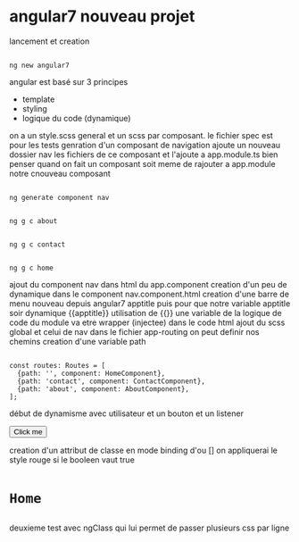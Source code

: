 # angular7 nouveau projet
lancement et creation
<pre><code>
ng new angular7
</code></pre>
angular est basé sur 3 principes 
* template
* styling
* logique du code (dynamique)


on a un style.scss general et un scss par composant.
le fichier spec est pour les tests
genration d'un composant de navigation
ajoute un nouveau dossier nav les fichiers de ce composant et l'ajoute a app.module.ts
bien penser quand on fait un composant soit meme de rajouter a app.module notre cnouveau composant
<pre><code>
ng generate component nav
</code></pre>
<pre><code>
ng g c about
</code></pre>
<pre><code>
ng g c contact
</code></pre>
<pre><code>
ng g c home
</code></pre>
ajout du component nav dans html du app.component
creation d'un peu de dynamique dans le component nav.component.html
    creation d'une barre de menu  nouveau depuis angular7  <a routerLink="/" class="logo">apptitle</a>
    puis pour que notre variable apptitle soir dynamique {{apptitle}} utilisation de {{}}
    une variable de la logique de code du module va etre wrapper (injectee) dans le code html
ajout du scss global et celui de nav
dans le fichier app-routing on peut definir nos chemins creation d'une variable path 
<pre><code>
const routes: Routes = [
  {path: '', component: HomeComponent},
  {path: 'contact', component: ContactComponent},
  {path: 'about', component: AboutComponent},
];
</code></pre>
début de dynamisme avec utilisateur et un bouton et un listener
<pre><code><button (click)="firstClick()">Click me</button></code></pre>
creation d'un attribut de classe en mode binding d'ou [] on appliquerai le style rouge si le booleen vaut true
<pre><code><h1 [class.gray]="h1StyleBool">Home</h1></code></pre>
deuxieme test avec ngClass qui lui permet de passer plusieurs css par ligne 
